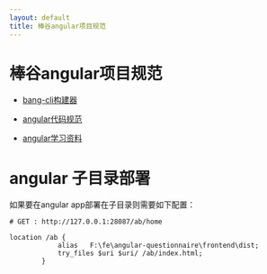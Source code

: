 ```yaml
---
layout: default
title: 棒谷angular项目规范
---
```


# 棒谷angular项目规范

* [bang-cli构建器](./bang-cli.md)

* [angular代码规范](./code_specs.md)

* [angular学习资料](./index.md)


# angular 子目录部署 

如果要在angular app部署在子目录则需要如下配置：

```
# GET : http://127.0.0.1:28087/ab/home

location /ab {
            alias   F:\fe\angular-questionnaire\frontend\dist;
			try_files $uri $uri/ /ab/index.html;
        }
```